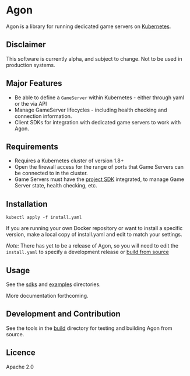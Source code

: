 # Agon

Agon is a library for running dedicated game servers on [Kubernetes](https://kubernetes.io).

## Disclaimer
This software is currently alpha, and subject to change. Not to be used in production systems.

## Major Features
- Be able to define a `GameServer` within Kubernetes - either through yaml or the via API
- Manage GameServer lifecycles - including health checking and connection information.
- Client SDKs for integration with dedicated game servers to work with Agon.

## Requirements
- Requires a Kubernetes cluster of version 1.8+
- Open the firewall access for the range of ports that Game Servers can be connected to in the cluster.
- Game Servers must have the [project SDK](sdks) integrated, to manage Game Server state, health checking, etc.

## Installation
`kubectl apply -f install.yaml`

If you are running your own Docker repository or want to install a specific version, make a local copy of install.yaml
and edit to match your settings.

_Note:_ There has yet to be a release of Agon, so you will need to edit the `install.yaml` to specify a 
development release or [build from source](build/README.md) 

## Usage
See the [sdks](sdks) and [examples](examples) directories.

More documentation forthcoming.
 
## Development and Contribution
See the tools in the [build](build/README.md) directory for testing and building Agon from source.

## Licence

Apache 2.0
